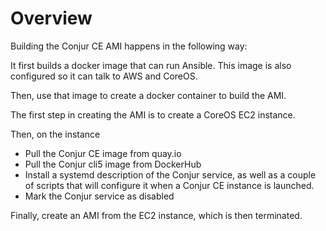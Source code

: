 # Overview

Building the Conjur CE AMI happens in the following way:

It first builds a docker image that can run Ansible. This image is also configured so it can talk to AWS and CoreOS.

Then, use that image to create a docker container to build the AMI.

The first step in creating the AMI is to create a CoreOS EC2 instance.

Then, on the instance

* Pull the Conjur CE image from quay.io
* Pull the Conjur cli5 image from DockerHub
* Install a systemd description of the Conjur service, as well as a couple of scripts that will configure it when a Conjur CE instance is launched.
* Mark the Conjur service as disabled

Finally, create an AMI from the EC2 instance, which is then terminated.
